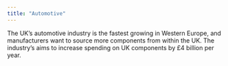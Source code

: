 ```yaml
---
title: "Automotive"
---
```

The UK’s automotive industry is the fastest growing in Western Europe, and manufacturers want to source more components from within the UK. The industry’s aims to increase spending on UK components by £4 billion per year.
